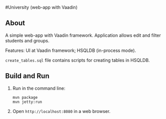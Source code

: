 #University (web-app with Vaadin)

About
-----

A simple web-app with Vaadin framework. Application allows edit and filter students and groups. 

Features: UI at Vaadin framework; HSQLDB (in-process mode).

`create_tables.sql` file contains scripts for creating tables in HSQLDB.

Build and Run
-------------

1. Run in the command line:
	```
	mvn package
	mvn jetty:run
	```

2. Open `http://localhost:8080` in a web browser.
